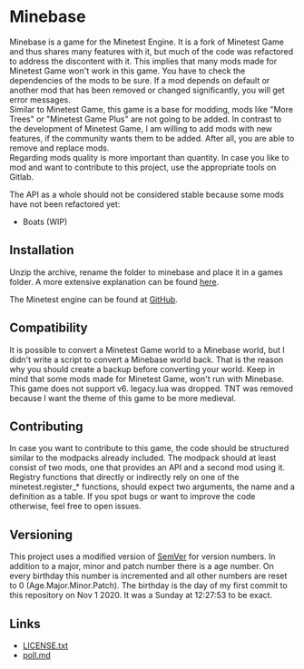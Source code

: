 Minebase
========

Minebase is a game for the Minetest Engine. It is a fork of Minetest Game and 
thus shares many features with it, but much of the code was refactored to 
address the discontent with it. This implies that many mods made for Minetest
Game won't work in this game. You have to check the dependencies of the mods to
be sure. If a mod depends on default or another mod that has been removed or 
changed significantly, you will get error messages.  
Similar to Minetest Game, this game is a base for modding, mods like 
"More Trees" or "Minetest Game Plus" are not going to be added. In contrast to 
the development of Minetest Game, I am willing to add mods with new features, 
if the community wants them to be added. After all, you are able to remove and 
replace mods.  
Regarding mods quality is more important than quantity. In case you like to mod 
and want to contribute to this project, use the appropriate tools on Gitlab.

The API as a whole should not be considered stable because some mods have not 
been refactored yet: 
- Boats (WIP)

Installation
------------

Unzip the archive, rename the folder to minebase and place it in a games folder. 
A more extensive explanation can be found [here](https://wiki.minetest.net/Games#Installing_games).

The Minetest engine can be found at [GitHub](https://github.com/minetest/minetest).

Compatibility
-------------

It is possible to convert a Minetest Game world to a Minebase world, but I 
didn't write a script to convert a Minebase world back. That is the reason why
you should create a backup before converting your world. Keep in mind that some 
mods made for Minetest Game, won't run with Minebase.
This game does not support v6.
legacy.lua was dropped. 
TNT was removed because I want the theme of this game to be more medieval.

Contributing
------------

In case you want to contribute to this game, the code should be structured 
similar to the modpacks already included. The modpack should at least 
consist of two mods, one that provides an API and a second mod using it.
Registry functions that directly or indirectly rely on one of the 
minetest.register_\* functions, should expect two arguments, the name and a 
definition as a table.
If you spot bugs or want to improve the code otherwise, feel free to open 
issues.

Versioning 
----------

This project uses a modified version of [SemVer](https://semver.org/) for 
version numbers. In addition to a major, minor and patch number there is a 
age number. On every birthday this number is incremented and all other numbers 
are reset to 0 (Age.Major.Minor.Patch).
The birthday is the day of my first commit to this repository on Nov 1 2020. It
was a Sunday at 12:27:53 to be exact.

Links
---------

- [LICENSE.txt](./LICENSE.txt)
- [poll.md](./misc/poll.md)

